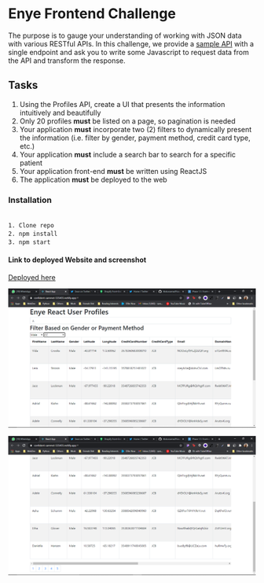 # Enye Frontend Challenge
The purpose is to gauge your understanding of working with JSON data with various RESTful APIs. In this challenge, we provide a [sample API](https://api.enye.tech/v1/challenge/records) with a single endpoint and ask you to write some Javascript to request data from the API and transform the response.

## Tasks

1. Using the Profiles API, create a UI that presents the information intuitively and beautifully
2. Only 20 profiles **must** be listed on a page, so pagination is needed 
3. Your application **must** incorporate two (2) filters to dynamically present the information (i.e. filter by gender, payment method, credit card type, etc.)
4. Your application **must** include a search bar to search for a specific patient
5. Your application front-end **must** be written using ReactJS
6. The application **must** be deployed to the web

### Installation

```bash

1. Clone repo
2. npm install
3. npm start

```


#### Link to deployed Website and screenshot

[Deployed here](https://confident-sammet-535455.netlify.app/) 

![Screenshot of Website at work](https://github.com/AbdussamadYisau/Enye-react-user-profile/blob/master/assets/Screenshot.png)

![Screenshot of Website at work](https://github.com/AbdussamadYisau/Enye-react-user-profile/blob/master/assets/Screenshot2.png)
